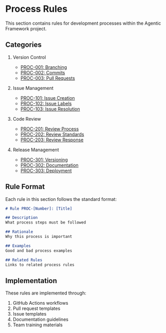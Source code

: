 # Process Rules

This section contains rules for development processes within the Agentic Framework project.

## Categories

1. Version Control
   - [PROC-001: Branching](vcs/branching.md)
   - [PROC-002: Commits](vcs/commits.md)
   - [PROC-003: Pull Requests](vcs/pull_requests.md)

2. Issue Management
   - [PROC-101: Issue Creation](issues/creation.md)
   - [PROC-102: Issue Labels](issues/labels.md)
   - [PROC-103: Issue Resolution](issues/resolution.md)

3. Code Review
   - [PROC-201: Review Process](review/process.md)
   - [PROC-202: Review Standards](review/standards.md)
   - [PROC-203: Review Response](review/response.md)

4. Release Management
   - [PROC-301: Versioning](release/versioning.md)
   - [PROC-302: Documentation](release/documentation.md)
   - [PROC-303: Deployment](release/deployment.md)

## Rule Format

Each rule in this section follows the standard format:

```markdown
# Rule PROC-[Number]: [Title]

## Description
What process steps must be followed

## Rationale
Why this process is important

## Examples
Good and bad process examples

## Related Rules
Links to related process rules
```

## Implementation

These rules are implemented through:
1. GitHub Actions workflows
2. Pull request templates
3. Issue templates
4. Documentation guidelines
5. Team training materials 